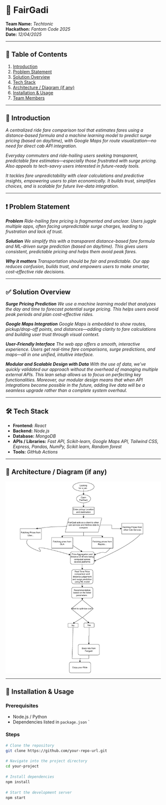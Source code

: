# 🚀 FairGadi

**Team Name:** _Techtonic_  
**Hackathon:** _Fantom Code 2025_  
**Date:** _12/04/2025_

---

## 📖 Table of Contents

1. [Introduction](#-introduction)
2. [Problem Statement](#-problem-statement)
3. [Solution Overview](#-solution-overview)
4. [Tech Stack](#-tech-stack)
5. [Architecture / Diagram (if any)](#-architecture--diagram-if-any)
6. [Installation & Usage](#-installation--usage)
7. [Team Members](#-team-members)

---

## 🧠 Introduction

_A centralized ride fare comparison tool that estimates fares using a distance-based formula and a machine learning model to predict surge pricing (based on day/time), with Google Maps for route visualization—no need for direct cab API integration._

_Everyday commuters and ride-hailing users seeking transparent, predictable fare estimates—especially those frustrated with surge pricing. Also appeals to tech-savvy users interested in future-ready tools._

_It tackles fare unpredictability with clear calculations and predictive insights, empowering users to plan economically. It builds trust, simplifies choices, and is scalable for future live-data integration._

---

## ❗ Problem Statement

_**Problem**
Ride-hailing fare pricing is fragmented and unclear. Users juggle multiple apps, often facing unpredictable surge charges, leading to frustration and lack of trust._

_**Solution**
We simplify this with a transparent distance-based fare formula and ML-driven surge prediction (based on day/time). This gives users consistent, predictable pricing and helps them avoid peak fares._

_**Why it matters**
Transportation should be fair and predictable. Our app reduces confusion, builds trust, and empowers users to make smarter, cost-effective ride decisions._

---

## ✅ Solution Overview

_**Surge Pricing Prediction**
We use a machine learning model that analyzes the day and time to forecast potential surge pricing. This helps users avoid peak periods and plan cost-effective rides._

_**Google Maps Integration**
Google Maps is embedded to show routes, pickup/drop-off points, and distances—adding clarity to fare calculations and building user trust through visual context._

_**User-Friendly Interface**
The web app offers a smooth, interactive experience. Users get real-time fare comparisons, surge predictions, and maps—all in one unified, intuitive interface._

_**Modular and Scalable Design with Data**
With the use of data, we’ve quickly validated our approach without the overhead of managing multiple external APIs. This lean setup allows us to focus on perfecting key functionalities. Moreover, our modular design means that when API integrations become possible in the future, adding live data will be a seamless upgrade rather than a complete system overhaul._

---

## 🛠️ Tech Stack

- **Frontend:** _React_  
- **Backend:** _Node.js_  
- **Database:** _MongoDB_  
- **APIs / Libraries:** _Fast API, Scikit-learn, Google Maps API, Tailwind CSS, Express, Pandas, NumPy, Scikit learn, Random forest_  
- **Tools:** _GitHub Actions_

---

## 🧩 Architecture / Diagram (if any)
![Architecture of our web application](./architecture.png)

---

## 🧪 Installation & Usage

### Prerequisites

- Node.js / Python 
- Dependencies listed in `package.json` `

### Steps

```bash
# Clone the repository
git clone https://github.com/your-repo-url.git

# Navigate into the project directory
cd your-project

# Install dependencies
npm install

# Start the development server
npm start

